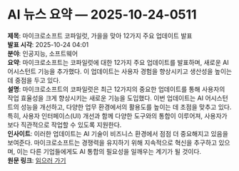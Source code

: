 # AI 뉴스 요약 — 2025-10-24-0511

**제목**: 마이크로소프트 코파일럿, 가을을 맞아 12가지 주요 업데이트 발표  
**발표 시각**: 2025-10-24 04:01  
**분야**: 인공지능, 소프트웨어  
**요약**: 마이크로소프트는 코파일럿에 대한 12가지 주요 업데이트를 발표하며, 새로운 AI 어시스턴트 기능을 추가했다. 이 업데이트는 사용자 경험을 향상시키고 생산성을 높이는 데 중점을 두고 있다.  
**설명**: 마이크로소프트의 코파일럿은 최근 12가지의 중요한 업데이트를 통해 사용자의 작업 효율성을 크게 향상시키는 새로운 기능을 도입했다. 이번 업데이트는 AI 어시스턴트의 성능을 개선하고, 다양한 업무 환경에서의 활용도를 높이는 데 초점을 맞추고 있다. 특히, 사용자 인터페이스(UI) 개선과 함께 다양한 도구와의 통합이 이루어져, 사용자가 보다 직관적으로 작업할 수 있도록 지원한다.  
**인사이트**: 이러한 업데이트는 AI 기술이 비즈니스 환경에서 점점 더 중요해지고 있음을 보여준다. 마이크로소프트는 경쟁력을 유지하기 위해 지속적으로 혁신을 추구하고 있으며, 이는 다른 기업들에게도 AI 통합의 필요성을 일깨우는 계기가 될 것이다.  
**원문 링크**: [읽으러 가기](https://venturebeat.com/ai/microsoft-copilot-gets-12-big-updates-for-fall-including-new-ai-assistant)